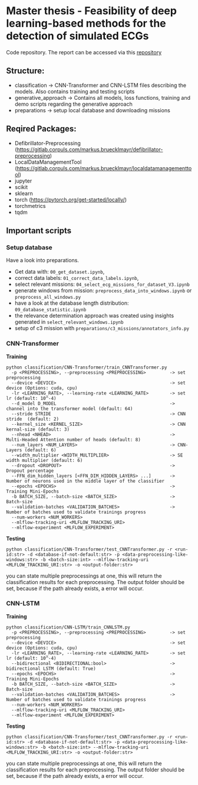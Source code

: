 # Master thesis - Feasibility of deep learning-based methods for the detection of simulated ECGs

Code repository. The report can be accessed via this [repository]()

## Structure:

* classification -> CNN-Transformer and CNN-LSTM files describing the models. Also contains training and testing scripts
* generative_approach -> Contains all models, loss functions, training and demo scripts regarding the generative approach
* preparations -> setup local database and downloading missions


## Reqired Packages:

* Defibrillator-Preprocessing (https://gitlab.corpuls.com/markus.bruecklmayr/defibrillator-preprocessing)
* LocalDataManagementTool (https://gitlab.corpuls.com/markus.bruecklmayr/localdatamanagementtool)
* jupyter
* scikit
* sklearn
* torch (https://pytorch.org/get-started/locally/)
* torchmetrics
* tqdm



## Important scripts

### Setup database

Have a look into preparations. 
* Get data with: `00_get_dataset.ipynb`,
* correct data labels: `01_correct_data_labels.ipynb`, 
* select relevant missions: `04_select_ecg_missions_for_dataset_V3.ipynb`
* generate windows from mission: `preprocess_data_into_windows.ipynb` or `preprocess_all_windows.py`
* have a look at the database length distribution: `09_database_statistic.ipynb`
* the relevance determination approach was created using insights generated in `select_relevant_windows.ipynb`
* setup of c3 mission with `preparations/c3_missions/annotators_info.py`


### CNN-Transformer

**Training**

```console
python classification/CNN-Transformer/train_CNNTransformer.py
  -p <PREPROCESSING>, --preprocessing <PREPROCESSING>         -> set preprocessing                                
  --device <DEVICE>                                           -> set device (Options: cuda, cpu)
  -lr <LEARNING_RATE>, --learning-rate <LEARNING_RATE>        -> set lr (default: 10^-4)                                      
  --d_model D_MODEL                                           -> channel into the transformer model (default: 64) 
  --stride STRIDE                                             -> CNN stride  (default: 2)
  --kernel_size <KERNEL_SIZE>                                 -> CNN kernal-size (default: 3)             
  --nhead <NHEAD>                                             -> Multi-Headed Attention number of heads (default: 8)
  --num_layers <NUM_LAYERS>                                   -> CNN-Layers (default: 6)         
  --width_multiplier <WIDTH_MULTIPLIER>                       -> SE width multiplier (default: 6)                     
  --dropout <DROPOUT>                                         -> Dropout percentage     
  --FFN_dim_hidden_layers [<FFN_DIM_HIDDEN_LAYERS> ...]       -> Number of neurons used in the middle layer of the classifier                                      
  --epochs <EPOCHS>                                           -> Training Mini-Epochs 
  -b BATCH_SIZE, --batch-size <BATCH_SIZE>                    -> Batch-size                         
  --validation-batches <VALIDATION_BATCHES>                   -> Number of batches used to validate trainings progress                         
  --num-workers <NUM_WORKERS>                                   
  --mlflow-tracking-uri <MLFLOW_TRACKING_URI>                                   
  --mlflow-experiment <MLFLOW_EXPERIMENT>                                   
```


**Testing**
```console
python classification/CNN-Transformer/test_CNNTransformer.py -r <run-id:str> -d <database-if-not-default:str> -p <data-preprocessing-like-windows:str> -b <batch-size:int> --mlflow-tracking-uri <MLFLOW_TRACKING_URI:str> -o <output-folder:str>
```
you can state multiple preprocessings at one, this will return the classification results for each preprocessing. The output folder should be set, because if the path already exists, a error will occur.

### CNN-LSTM

**Training**

```console
python classification/CNN-LSTM/train_CNNLSTM.py
  -p <PREPROCESSING>, --preprocessing <PREPROCESSING>         -> set preprocessing                                
  --device <DEVICE>                                           -> set device (Options: cuda, cpu)
  -lr <LEARNING_RATE>, --learning-rate <LEARNING_RATE>        -> set lr (default: 10^-4)
  --bidirectional <BIDIRECTIONAL:bool>                        -> bidirectional LSTM (default: True)  
  --epochs <EPOCHS>                                           -> Training Mini-Epochs 
  -b BATCH_SIZE, --batch-size <BATCH_SIZE>                    -> Batch-size                         
  --validation-batches <VALIDATION_BATCHES>                   -> Number of batches used to validate trainings progress                         
  --num-workers <NUM_WORKERS>                                   
  --mlflow-tracking-uri <MLFLOW_TRACKING_URI>                                   
  --mlflow-experiment <MLFLOW_EXPERIMENT>                                   
```

**Testing**
```console
python classification/CNN-Transformer/test_CNNTransformer.py -r <run-id:str> -d <database-if-not-default:str> -p <data-preprocessing-like-windows:str> -b <batch-size:int> --mlflow-tracking-uri <MLFLOW_TRACKING_URI:str> -o <output-folder:str>
```
you can state multiple preprocessings at one, this will return the classification results for each preprocessing. The output folder should be set, because if the path already exists, a error will occur.
